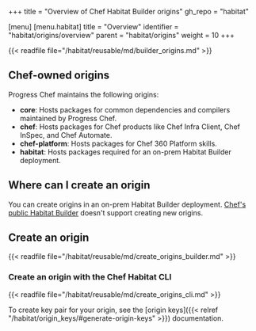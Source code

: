 +++
title = "Overview of Chef Habitat Builder origins"
gh_repo = "habitat"

[menu]
  [menu.habitat]
    title = "Overview"
    identifier = "habitat/origins/overview"
    parent = "habitat/origins"
    weight = 10
+++

{{< readfile file="/habitat/reusable/md/builder_origins.md" >}}

## Chef-owned origins

Progress Chef maintains the following origins:

- **core**: Hosts packages for common dependencies and compilers maintained by Progress Chef.
- **chef**: Hosts packages for Chef products like Chef Infra Client, Chef InSpec, and Chef Automate.
- **chef-platform**: Hosts packages for Chef 360 Platform skills.
- **habitat**: Hosts packages required for an on-prem Habitat Builder deployment.

## Where can I create an origin

You can create origins in an on-prem Habitat Builder deployment.
[Chef's public Habitat Builder](https://bldr.habitat.sh) doesn't support creating new origins.

## Create an origin

{{< readfile file="/habitat/reusable/md/create_origins_builder.md" >}}

### Create an origin with the Chef Habitat CLI

{{< readfile file="/habitat/reusable/md/create_origins_cli.md" >}}

To create key pair for your origin, see the [origin keys]({{< relref "/habitat/origin_keys/#generate-origin-keys" >}}) documentation.

